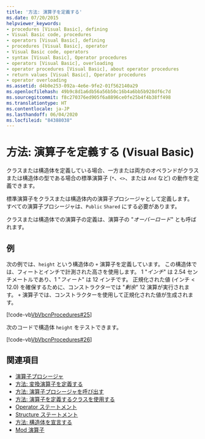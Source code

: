 ```yaml
---
title: '方法: 演算子を定義する'
ms.date: 07/20/2015
helpviewer_keywords:
- procedures [Visual Basic], defining
- Visual Basic code, procedures
- operators [Visual Basic], defining
- procedures [Visual Basic], operator
- Visual Basic code, operators
- syntax [Visual Basic], Operator procedures
- operators [Visual Basic], overloading
- operator procedures [Visual Basic], about operator procedures
- return values [Visual Basic], Operator procedures
- operator overloading
ms.assetid: d4b0e253-092a-4e6e-9fe2-01f562140a29
ms.openlocfilehash: 49b9c8d1a6db56a56b50c16b4a6bb5b928df6c7d
ms.sourcegitcommit: f8c270376ed905f6a8896ce0fe25b4f4b38ff498
ms.translationtype: HT
ms.contentlocale: ja-JP
ms.lasthandoff: 06/04/2020
ms.locfileid: "84388038"
---
```

# <a name="how-to-define-an-operator-visual-basic"></a>方法: 演算子を定義する (Visual Basic)
クラスまたは構造体を定義している場合、一方または両方のオペランドがクラスまたは構造体の型である場合の標準演算子 (`*`、`<>`、または `And` など) の動作を定義できます。  
  
 標準演算子をクラスまたは構造体内の演算子プロシージャとして定義します。 すべての演算子プロシージャは、`Public` `Shared` にする必要があります。  
  
 クラスまたは構造体での演算子の定義は、演算子の "*オーバーロード*" とも呼ばれます。  
  
## <a name="example"></a>例  
 次の例では、`height` という構造体の `+` 演算子を定義しています。 この構造体では、フィートとインチで計測された高さを使用します。 1 "*インチ*" は 2.54 センチメートルであり、1 "*フィート*" は 12 インチです。 正規化された値 (インチ < 12.0) を確保するために、コンストラクターでは "*剰余*" 12 演算が実行されます。 `+` 演算子では、コンストラクターを使用して正規化された値が生成されます。  
  
 [!code-vb[VbVbcnProcedures#25](~/samples/snippets/visualbasic/VS_Snippets_VBCSharp/VbVbcnProcedures/VB/Class1.vb#25)]  
  
 次のコードで構造体 `height` をテストできます。  
  
 [!code-vb[VbVbcnProcedures#26](~/samples/snippets/visualbasic/VS_Snippets_VBCSharp/VbVbcnProcedures/VB/Class1.vb#26)]  

## <a name="see-also"></a>関連項目

- [演算子プロシージャ](./operator-procedures.md)
- [方法: 変換演算子を定義する](./how-to-define-a-conversion-operator.md)
- [方法: 演算子プロシージャを呼び出す](./how-to-call-an-operator-procedure.md)
- [方法: 演算子を定義するクラスを使用する](./how-to-use-a-class-that-defines-operators.md)
- [Operator ステートメント](../../../language-reference/statements/operator-statement.md)
- [Structure ステートメント](../../../language-reference/statements/structure-statement.md)
- [方法: 構造体を宣言する](../data-types/how-to-declare-a-structure.md)
- [Mod 演算子](../../../language-reference/operators/mod-operator.md)
